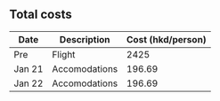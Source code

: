 ## Total costs
| Date   | Description   | Cost (hkd/person) |
|--------|---------------|-------------------|
| Pre    | Flight        | 2425              |
| Jan 21 | Accomodations | 196.69            |
| Jan 22 | Accomodations | 196.69            |
